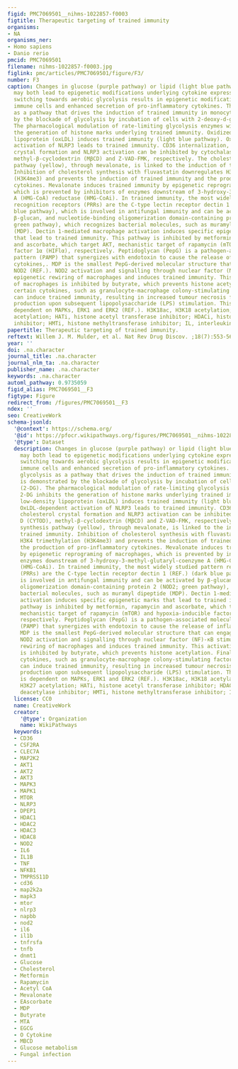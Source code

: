 ```yaml
---
figid: PMC7069501__nihms-1022857-f0003
figtitle: Therapeutic targeting of trained immunity
organisms:
- NA
organisms_ner:
- Homo sapiens
- Danio rerio
pmcid: PMC7069501
filename: nihms-1022857-f0003.jpg
figlink: pmc/articles/PMC7069501/figure/F3/
number: F3
caption: Changes in glucose (purple pathway) or lipid (light blue pathway) metabolism
  may both lead to epigenetic modifications underlying cytokine expression. Metabolic
  switching towards aerobic glycolysis results in epigenetic modifications in innate
  immune cells and enhanced secretion of pro-inflammatory cytokines. The role of glycolysis
  as a pathway that drives the induction of trained immunity in monocytes is demonstrated
  by the blockade of glycolysis by incubation of cells with 2-deoxy-d-giucose (2-DG).
  The pharmacological modulation of rate-limiting glycolysis enzymes with 2-DG inhibits
  the generation of histone marks underlying trained immunity. Oxidized low-density
  lipoprotein (oxLDL) induces trained immunity (light blue pathway). OxLDL-dependent
  activation of NLRP3 leads to trained immunity. CD36 internalization, cholesterol
  crystal formation and NLRP3 activation can be inhibited by cytochalasin D (CYTOD),
  methyl-β-cyclodextrin (MβCD) and Z-VAD-FMK, respectively. The cholesterol synthesis
  pathway (yellow), through mevalonate, is linked to the induction of trained immunity.
  Inhibition of cholesterol synthesis with fluvastatin downregulates H3K4 trimethylation
  (H3K4me3) and prevents the induction of trained immunity and the production of pro-inflammatory
  cytokines. Mevalonate induces trained immunity by epigenetic reprograming of macrophages,
  which is prevented by inhibitors of enzymes downstream of 3-hydroxy-3-methyl-glutaryl-coenzyme
  A (HMG-CoA) reductase (HMG-CoAi). In trained immunity, the most widely studied pattern
  recognition receptors (PRRs) are the C-type lectin receptor dectin 1 (REF.) (dark
  blue pathway), which is involved in antifungal immunity and can be activated by
  β-glucan, and nucleotide-binding oligomerization domain-containing protein 2 (NOD2;
  green pathway), which recognizes bacterial molecules, such as muramyl dipeptide
  (MDP). Dectin 1-mediated macrophage activation induces specific epigenetic marks
  that lead to trained immunity. This pathway is inhibited by metformin, rapamycin
  and ascorbate, which target AKT, mechanistic target of rapamycin (mTOR) and hypoxia-inducible
  factor 1α (HIFlα), respectively. Peptidoglycan (PepG) is a pathogen-associated molecular
  pattern (PAMP) that synergizes with endotoxin to cause the release of inflammatory
  cytokines,. MDP is the smallest PepG-derived molecular structure that can engage
  NOD2 (REF.). NOD2 activation and signalling through nuclear factor (NF)-κB stimulates
  epigenetic rewiring of macrophages and induces trained immunity. This activation
  of macrophages is inhibited by butyrate, which prevents histone acetylation. Finally,
  certain cytokines, such as granulocyte-macrophage colony-stimulating factor (GM-CSF),
  can induce trained immunity, resulting in increased tumour necrosis factor (TNF)
  production upon subsequent lipopolysaccharide (LPS) stimulation. This process is
  dependent on MAPKs, ERK1 and ERK2 (REF.). H3K18ac, H3K18 acetylation; H3K27ac, H3K27
  acetylation; HATi, histone acetyl transferase inhibitor; HDACi, histone deacetylase
  inhibitor; HMTi, histone methyltransferase inhibitor; IL, interleukin.
papertitle: Therapeutic targeting of trained immunity.
reftext: Willem J. M. Mulder, et al. Nat Rev Drug Discov. ;18(7):553-566.
year: ''
doi: .na.character
journal_title: .na.character
journal_nlm_ta: .na.character
publisher_name: .na.character
keywords: .na.character
automl_pathway: 0.9735059
figid_alias: PMC7069501__F3
figtype: Figure
redirect_from: /figures/PMC7069501__F3
ndex: ''
seo: CreativeWork
schema-jsonld:
  '@context': https://schema.org/
  '@id': https://pfocr.wikipathways.org/figures/PMC7069501__nihms-1022857-f0003.html
  '@type': Dataset
  description: Changes in glucose (purple pathway) or lipid (light blue pathway) metabolism
    may both lead to epigenetic modifications underlying cytokine expression. Metabolic
    switching towards aerobic glycolysis results in epigenetic modifications in innate
    immune cells and enhanced secretion of pro-inflammatory cytokines. The role of
    glycolysis as a pathway that drives the induction of trained immunity in monocytes
    is demonstrated by the blockade of glycolysis by incubation of cells with 2-deoxy-d-giucose
    (2-DG). The pharmacological modulation of rate-limiting glycolysis enzymes with
    2-DG inhibits the generation of histone marks underlying trained immunity. Oxidized
    low-density lipoprotein (oxLDL) induces trained immunity (light blue pathway).
    OxLDL-dependent activation of NLRP3 leads to trained immunity. CD36 internalization,
    cholesterol crystal formation and NLRP3 activation can be inhibited by cytochalasin
    D (CYTOD), methyl-β-cyclodextrin (MβCD) and Z-VAD-FMK, respectively. The cholesterol
    synthesis pathway (yellow), through mevalonate, is linked to the induction of
    trained immunity. Inhibition of cholesterol synthesis with fluvastatin downregulates
    H3K4 trimethylation (H3K4me3) and prevents the induction of trained immunity and
    the production of pro-inflammatory cytokines. Mevalonate induces trained immunity
    by epigenetic reprograming of macrophages, which is prevented by inhibitors of
    enzymes downstream of 3-hydroxy-3-methyl-glutaryl-coenzyme A (HMG-CoA) reductase
    (HMG-CoAi). In trained immunity, the most widely studied pattern recognition receptors
    (PRRs) are the C-type lectin receptor dectin 1 (REF.) (dark blue pathway), which
    is involved in antifungal immunity and can be activated by β-glucan, and nucleotide-binding
    oligomerization domain-containing protein 2 (NOD2; green pathway), which recognizes
    bacterial molecules, such as muramyl dipeptide (MDP). Dectin 1-mediated macrophage
    activation induces specific epigenetic marks that lead to trained immunity. This
    pathway is inhibited by metformin, rapamycin and ascorbate, which target AKT,
    mechanistic target of rapamycin (mTOR) and hypoxia-inducible factor 1α (HIFlα),
    respectively. Peptidoglycan (PepG) is a pathogen-associated molecular pattern
    (PAMP) that synergizes with endotoxin to cause the release of inflammatory cytokines,.
    MDP is the smallest PepG-derived molecular structure that can engage NOD2 (REF.).
    NOD2 activation and signalling through nuclear factor (NF)-κB stimulates epigenetic
    rewiring of macrophages and induces trained immunity. This activation of macrophages
    is inhibited by butyrate, which prevents histone acetylation. Finally, certain
    cytokines, such as granulocyte-macrophage colony-stimulating factor (GM-CSF),
    can induce trained immunity, resulting in increased tumour necrosis factor (TNF)
    production upon subsequent lipopolysaccharide (LPS) stimulation. This process
    is dependent on MAPKs, ERK1 and ERK2 (REF.). H3K18ac, H3K18 acetylation; H3K27ac,
    H3K27 acetylation; HATi, histone acetyl transferase inhibitor; HDACi, histone
    deacetylase inhibitor; HMTi, histone methyltransferase inhibitor; IL, interleukin.
  license: CC0
  name: CreativeWork
  creator:
    '@type': Organization
    name: WikiPathways
  keywords:
  - CD36
  - CSF2RA
  - CLEC7A
  - MAP2K2
  - AKT1
  - AKT2
  - AKT3
  - MAPK3
  - MAPK1
  - MTOR
  - NLRP3
  - DPEP1
  - HDAC1
  - HDAC2
  - HDAC3
  - HDAC8
  - NOD2
  - IL6
  - IL1B
  - TNF
  - NFKB1
  - TMPRSS11D
  - cd36
  - map2k2a
  - mapk3
  - mtor
  - nlrp3
  - napbb
  - nod2
  - il6
  - il1b
  - tnfrsfa
  - tnfb
  - dnmt1
  - Glucose
  - Cholesterol
  - Metformin
  - Rapamycin
  - Acetyl CoA
  - Mevalonate
  - EAscorbate
  - MDP
  - Butyrate
  - MTA
  - EGCG
  - O Cytokine
  - MBCD
  - Glucose metabolism
  - Fungal infection
---
```

